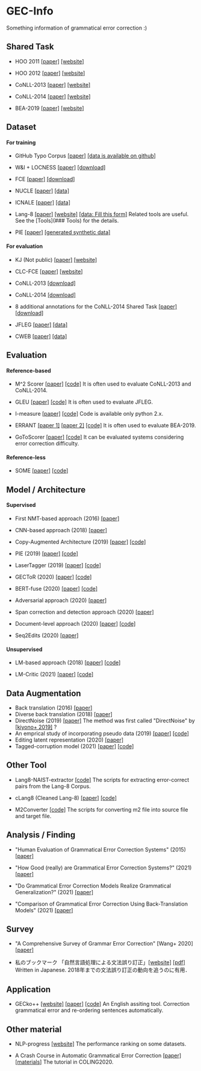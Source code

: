 # GEC-Info

Something information of grammatical error correction :)

## Shared Task

* HOO 2011 [[paper]](https://aclanthology.org/W11-2838/) [[website]](https://www.mq.edu.au/research/research-centres-groups-and-facilities/innovative-technologies/centres/centre-for-language-technology-clt/research/projects/hoo-helping-our-own/hoo-2011)

* HOO 2012 [[paper]](https://aclanthology.org/W12-2006) [[website]](https://www.mq.edu.au/research/research-centres-groups-and-facilities/innovative-technologies/centres/centre-for-language-technology-clt/research/projects/hoo-helping-our-own/hoo-2012-shared-task-on-preposition-and-determiner-error-correction)

* CoNLL-2013 [[paper]](https://aclanthology.org/W13-3601/) [[website]](https://www.comp.nus.edu.sg/~nlp/conll13st.html)

* CoNLL-2014 [[paper]](https://aclanthology.org/W14-1701/) [[website]](https://www.comp.nus.edu.sg/~nlp/conll14st.html)

* BEA-2019 [[paper]](https://aclanthology.org/W19-4406/) [[website]](https://www.cl.cam.ac.uk/research/nl/bea2019st/)

## Dataset

#### For training

* GitHub Typo Corpus [[paper]](https://arxiv.org/abs/1911.12893) [[data is available on github]](https://github.com/mhagiwara/github-typo-corpus)

* W&I + LOCNESS [[paper]](https://www.cl.cam.ac.uk/~hy260/WI-cefr.pdf) [[download]](https://www.cl.cam.ac.uk/research/nl/bea2019st/data/wi+locness_v2.1.bea19.tar.gz)

* FCE [[paper]](https://www.aclweb.org/anthology/P11-1019) [[download]](https://www.cl.cam.ac.uk/research/nl/bea2019st/data/fce_v2.1.bea19.tar.gz)

* NUCLE [[paper]](https://www.aclweb.org/anthology/W13-1703) [[data]](https://www.comp.nus.edu.sg/~nlp/corpora.html)

* ICNALE [[paper]](http://www.lib.kobe-u.ac.jp/infolib/meta_pub/G0000003kernel_81006678) [[data]](http://language.sakura.ne.jp/icnale/)

* Lang-8 [[paper]](https://aclanthology.org/I11-1017) [[website]](https://sites.google.com/site/naistlang8corpora/) [[data: Fill this form]](https://docs.google.com/forms/d/17gZZsC_rnaACMXmPiab3kjqBEtRHPMz0UG9Dk-x_F0k/viewform?edit_requested=true)
  Related tools are useful. See the [Tools](### Tools) for the details.

* PIE [[paper]](https://aclanthology.org/D19-1435) [[generated synthetic data]](https://drive.google.com/open?id=1bl5reJ-XhPEfEaPjvO45M7w0yN-0XGOA)

#### For evaluation

* KJ (Not public) [[paper]](https://aclanthology.org/P11-1121/) [[website]](https://www.gsk.or.jp/catalog/gsk2019-a/)
* CLC-FCE [[paper]](https://aclanthology.org/P11-1019/) [[website]](https://ilexir.co.uk/datasets/index.html)
* CoNLL-2013 [[download]](https://www.comp.nus.edu.sg/~nlp/conll13st/release2.3.1.tar.gz)

* CoNLL-2014 [[download]](https://www.comp.nus.edu.sg/~nlp/conll14st/conll14st-test-data.tar.gz)

* 8 additional annotations for the CoNLL-2014 Shared Task [[paper]](https://aclanthology.org/P15-1068/) [[download]](https://aclanthology.org/attachments/P15-1068.Datasets.zip)

* JFLEG [[paper]](https://aclanthology.org/E17-2037/) [[data]](https://github.com/keisks/jfleg)

* CWEB [[paper]](https://github.com/SimonHFL/CWEB/tree/master/data) [[data]]( https://github.com/SimonHFL/CWEB)

## Evaluation

#### Reference-based

* M^2 Scorer [[paper]](https://aclanthology.org/N12-1067/) [[code]](https://github.com/nusnlp/m2scorer)
  It is often used to evaluate CoNLL-2013 and CoNLL-2014.

* GLEU [[paper]](https://aclanthology.org/P15-2097) [[code]](https://github.com/cnap/gec-ranking)
  It is often used to evaluate JFLEG.

* I-measure [[paper]](https://aclanthology.org/N15-1060/) [[code]](https://github.com/mfelice/imeasure)
  Code is available only python 2.x.

* ERRANT [[paper 1]](https://www.aclweb.org/anthology/C16-1079) [[paper 2]](https://www.aclweb.org/anthology/P17-1074) [[code]](https://github.com/chrisjbryant/errant)
  It is often used to evaluate BEA-2019.

* GoToScorer [[paper]](https://www.aclweb.org/anthology/2020.coling-main.188) [[code]](https://github.com/gotutiyan/GTS)
  It can be evaluated systems considering error correction difficulty.

#### Reference-less

* SOME [[paper]](https://aclanthology.org/2020.coling-main.573) [[code]](https://github.com/kokeman/SOME)

## Model / Architecture

#### Supervised

* First NMT-based approach (2016) [[paper]](https://aclanthology.org/N16-1042/)
* CNN-based approach (2018) [[paper]](https://www.aaai.org/ocs/index.php/AAAI/AAAI18/paper/view/17308/16137)

* Copy-Augmented Architecture (2019) [[paper]](https://aclanthology.org/N19-1014) [[code]](https://github.com/yuantiku/fairseq-gec)
* PIE (2019) [[paper]](https://aclanthology.org/D19-1435/) [[code]](https://github.com/awasthiabhijeet/PIE)
* LaserTagger (2019) [[paper]](https://arxiv.org/abs/1909.01187) [[code]](https://github.com/google-research/lasertagger)
* GECToR (2020) [[paper]](https://aclanthology.org/2020.bea-1.16/) [[code]](https://github.com/grammarly/gector)
* BERT-fuse (2020) [[paper]](https://aclanthology.org/2020.acl-main.391/) [[code]](https://github.com/kanekomasahiro/bert-gec)
* Adversarial approach (2020) [[paper]](https://aclanthology.org/2020.findings-emnlp.275)
* Span correction and detection approach (2020) [[paper]](https://aclanthology.org/2020.emnlp-main.581/)
* Document-level approach (2020) [[paper]](https://aclanthology.org/2021.bea-1.8/) [[code]](https://github.com/chrisjbryant/doc-gec)
* Seq2Edits (2020) [[paper]](https://aclanthology.org/2020.emnlp-main.418/) 

#### Unsupervised

* LM-based approach (2018) [[paper]](https://aclanthology.org/W18-0529/) [[code]](https://github.com/chrisjbryant/lmgec-lite)

* LM-Critic (2021) [[paper]](https://arxiv.org/abs/2109.06822) [[code]](https://github.com/michiyasunaga/LM-Critic)

## Data Augmentation

* Back translation (2016) [[paper]](https://aclanthology.org/P16-1009/)
* Diverse back translation (2018) [[paper]](https://aclanthology.org/N18-1057/)
* DirectNoise (2019) [[paper]](https://aclanthology.org/N19-1014/)
  The method was first called "DirectNoise" by [[kiyono+ 2019]](https://aclanthology.org/D19-1119/) ?
* An emprical study of incorporating pseudo data (2019) [[paper]](https://aclanthology.org/D19-1119/) [[code]](https://github.com/butsugiri/gec-pseudodata)
* Editing latent representation (2020) [[paper]](https://aclanthology.org/2020.coling-main.200/)
* Tagged-corruption model (2021) [[paper]](https://aclanthology.org/2021.bea-1.4/) [[code]](https://github.com/google-research-datasets/C4_200M-synthetic-dataset-for-grammatical-error-correction)

## Other Tool

* Lang8-NAIST-extractor [[code]](https://github.com/tomo-wb/Lang8-NAIST-extractor)
  The scripts for extracting error-correct pairs from the Lang-8 Corpus.

* cLang8 (Cleaned Lang-8)  [[paper]](https://arxiv.org/abs/2106.03830) [[code]](https://github.com/google-research-datasets/clang8)

* M2Converter [[code]](https://github.com/Jason3900/M2Convertor)
  The scripts for converting m2 file into source file and target file.

## Analysis / Finding

* "Human Evaluation of Grammatical Error Correction Systems" (2015) [[paper]](https://aclanthology.org/D15-1052/)

* "How Good (really) are Grammatical Error Correction Systems?" (2021) [[paper]](https://aclanthology.org/2021.eacl-main.231/)
* "Do Grammatical Error Correction Models Realize Grammatical Generalization?" (2021) [[paper]](https://aclanthology.org/2021.findings-acl.399/)
* "Comparison of Grammatical Error Correction Using Back-Translation Models"  (2021) [[paper]](https://aclanthology.org/2021.naacl-srw.16/)

## Survey

* "A Comprehensive Survey of Grammar Error Correction" [Wang+ 2020] [[paper]](https://arxiv.org/abs/2005.06600)

* 私のブックマーク 「自然言語処理による文法誤り訂正」[[website]](https://www.ai-gakkai.or.jp/resource/my-bookmark/my-bookmark_vol33-no6/) [[pdf]](https://www.jstage.jst.go.jp/article/jjsai/33/6/33_893/_pdf/-char/ja)
  Written in Japanese. 2018年までの文法誤り訂正の動向を追うのに有用．

## Application

* GECko++ [[website]](https://gecko-app.azurewebsites.net) [[paper]](https://aclanthology.org/2021.jeptalnrecital-demo.3) [[code]](https://github.com/psawa/gecko-app)
  An English assiting tool. Correction grammatical error and re-ordering sentences automatically.

## Other material

* NLP-progress [[website]](http://nlpprogress.com/english/grammatical_error_correction.html)
  The performance ranking on some datasets.

* A Crash Course in Automatic Grammatical Error Correction [[paper]](https://www.aclweb.org/anthology/2020.coling-tutorials.6/) [[materials]](https://github.com/grammatical/coling2020-tutorial)
  The tutorial in COLING2020.
